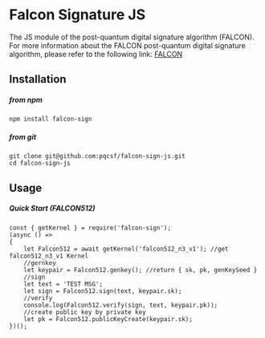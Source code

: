 Falcon Signature JS
===
The JS module of the post-quantum digital signature algorithm (FALCON).
For more information about the FALCON post-quantum digital signature algorithm, please refer to the following link: [FALCON](https://falcon-sign.info/)


Installation
---

##### from npm

	npm install falcon-sign

##### from git

	git clone git@github.com:pqcsf/falcon-sign-js.git
	cd falcon-sign-js

Usage
---

##### Quick Start (FALCON512)

	const { getKernel } = require('falcon-sign');
	(async () => 
	{
	    let Falcon512 = await getKernel('falcon512_n3_v1'); //get falcon512_n3_v1 Kernel
	    //gernkey
	    let keypair = Falcon512.genkey(); //return { sk, pk, genKeySeed }
	    //sign
	    let text = 'TEST MSG';
	    let sign = Falcon512.sign(text, keypair.sk);
	    //verify
	    console.log(Falcon512.verify(sign, text, keypair.pk));
	    //create public key by private key
	    let pk = Falcon512.publicKeyCreate(keypair.sk);
	})();









